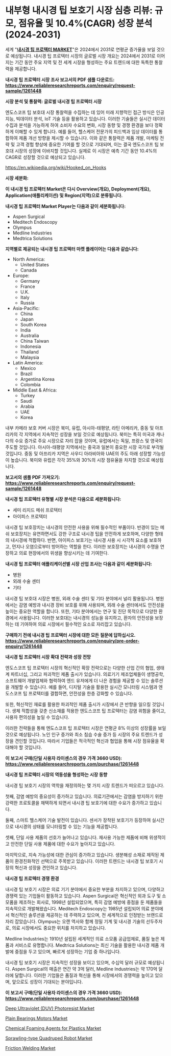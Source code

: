 <p><h1>내부형 내시경 팁 보호기 시장 심층 리뷰: 규모, 점유율 및 10.4%(CAGR) 성장 분석 (2024-2031)</h1></p><p>세계 "<strong><a href="https://www.reliableresearchreports.com/global-endoscope-tip-protectors-market-r1261448?utm_campaign=106&utm_medium=8&utm_source=Github&utm_content=ia&utm_term=16102024&utm_id=endoscope-tip-protectors">내시경 팁 프로텍터 MARKET</a></strong>"은 2024에서 2031로 연평균 증가율을 보일 것으로 예상됩니다. 내시경 팁 프로텍터 시장의 글로벌 시장 개요는 2024에서 2031로 이어지는 기간 동안 주요 지역 및 전 세계 시장을 형성하는 주요 트렌드에 대한 독특한 통찰력을 제공합니다.</p>
<p><strong>내시경 팁 프로텍터 시장 조사 보고서의 PDF 샘플 다운로드: <a href="https://www.reliableresearchreports.com/enquiry/request-sample/1261448?utm_campaign=106&utm_medium=8&utm_source=Github&utm_content=ia&utm_term=16102024&utm_id=endoscope-tip-protectors">https://www.reliableresearchreports.com/enquiry/request-sample/1261448</a></strong></p>
<p><strong>시장 분석 및 통찰력: 글로벌 내시경 팁 프로텍터 시장</strong></p>
<p><p>엔도스코프 팁 보호대 시장 통찰력을 수집하는 데 있어 미래 지향적인 접근 방식은 인공지능, 빅데이터 분석, IoT 기술 등을 활용하고 있습니다. 이러한 기술들은 실시간 데이터 수집과 분석을 가능하게 하여 소비자 수요의 변화, 시장 동향 및 경쟁 환경을 보다 정확하게 이해할 수 있게 합니다. 예를 들어, 헬스케어 전문가의 피드백과 임상 데이터를 통합하여 제품 개선 방향을 제시할 수 있습니다. 이와 같은 통찰력은 제품 개발, 마케팅 전략 및 고객 경험 향상에 중요한 기여를 할 것으로 기대되며, 이는 결국 엔도스코프 팁 보호대 시장의 성장에 이바지할 것입니다. 실제로 이 시장은 예측 기간 동안 10.4%의 CAGR로 성장할 것으로 예상되고 있습니다.</p></p>
<p><a href="%7CAUTHORITHY_DOMAIN_URL%7C?utm_campaign=106&utm_medium=8&utm_source=Github&utm_content=ia&utm_term=16102024&utm_id=endoscope-tip-protectors">https://en.wikipedia.org/wiki/Hooked_on_Hooks</a></p>
<p><strong>시장 세분화:</strong></p>
<p><strong>이 내시경 팁 프로텍터 Market은 다시 Overview(개요), Deployment(개요), Application(애플리케이션) 및 Region(지역)으로 분류됩니다.</strong></p>
<p><strong>내시경 팁 프로텍터 Market Player는 다음과 같이 세분화됩니다:</strong></p>
<p><ul><li>Aspen Surgical</li><li>Meditech Endoscopy</li><li>Olympus</li><li>Medline Industries</li><li>Medtrica Solutions</li></ul></p>
<p><strong>지역별로 제공되는 내시경 팁 프로텍터 마켓 플레이어는 다음과 같습니다:</strong></p>
<p><ul>
    <li>
        North America:
        <ul>
            <li>United States</li>
            <li>Canada</li>
        </ul>
    </li>
    <li>
        Europe:
        <ul>
            <li>Germany</li>
            <li>France</li>
            <li>U.K.</li>
            <li>Italy</li>
            <li>Russia</li>
        </ul>
    </li>
    <li>
        Asia-Pacific:
        <ul>
            <li>China</li>
            <li>Japan</li>
            <li>South Korea</li>
            <li>India</li>
            <li>Australia</li>
            <li>China Taiwan</li>
            <li>Indonesia</li>
            <li>Thailand</li>
            <li>Malaysia</li>
        </ul>
    </li>
    <li>
        Latin America:
        <ul>
            <li>Mexico</li>
            <li>Brazil</li>
            <li>Argentina Korea</li>
            <li>Colombia</li>
        </ul>
    </li>
    <li>
        Middle East & Africa:
        <ul>
            <li>Turkey</li>
            <li>Saudi</li>
            <li>Arabia</li>
            <li>UAE</li>
            <li>Korea</li>
        </ul>
    </li>
    </ul></p>
<p><p>내부 카메라 보호 커버 시장은 북미, 유럽, 아시아-태평양, 라틴 아메리카, 중동 및 아프리카의 각 지역에서 지속적인 성장을 보일 것으로 예상됩니다. 북미는 특히 미국과 캐나다의 수요 증가로 주요 시장으로 자리 잡을 것이며, 유럽에서는 독일, 프랑스 및 영국이 주도할 것입니다. 아시아-태평양 지역에서는 중국과 일본이 중요한 시장 국가로 부각될 것입니다. 중동 및 아프리카 지역은 사우디 아라비아와 UAE의 주도 아래 성장할 가능성이 높습니다. 북미와 유럽은 각각 35%와 30%의 시장 점유율을 차지할 것으로 예상됩니다.</p></p>
<p><strong>보고서의 샘플 PDF 가져오기: <a href="https://www.reliableresearchreports.com/enquiry/request-sample/1261448?utm_campaign=106&utm_medium=8&utm_source=Github&utm_content=ia&utm_term=16102024&utm_id=endoscope-tip-protectors">https://www.reliableresearchreports.com/enquiry/request-sample/1261448</a></strong></p>
<p><strong>내시경 팁 프로텍터 유형별 시장 분석은 다음으로 세분화됩니다:</strong></p>
<p><ul><li>세미 리지드 메쉬 프로텍터</li><li>아이피스 프로텍터</li></ul></p>
<p><p>내시경 팁 보호장치는 내시경의 안전한 사용을 위해 필수적인 부품이다. 반경이 있는 메쉬 보호장치는 유연하면서도 강한 구조로 내시경 팁을 안전하게 보호하며, 다양한 형태의 내시경에 적합하다. 반면, 아이피스 보호기는 내시경 사용 시 시각적 요소를 보호하고, 먼지나 오염으로부터 방어하는 역할을 한다. 이러한 보호장치는 내시경의 수명을 연장하고 의료 현장에서의 위생을 향상시키는 데 기여한다.</p></p>
<p><strong>내시경 팁 프로텍터 애플리케이션별 시장 산업 조사는 다음과 같이 세분화됩니다:</strong></p>
<p><ul><li>병원</li><li>외래 수술 센터</li><li>기타</li></ul></p>
<p><p>내시경 팁 보호대 시장은 병원, 외래 수술 센터 및 기타 분야에서 널리 활용됩니다. 병원에서는 감염 예방과 내시경 장비 보호를 위해 사용되며, 외래 수술 센터에서도 안전성을 높이는 중요한 역할을 합니다. 또한, 기타 분야에서는 연구 및 진단 목적으로 다양한 환경에서 사용됩니다. 이러한 보호대는 내시경의 성능을 유지하고, 환자의 안전성을 보장하는 데 기여하여 의료 시장에서 필수적인 요소로 자리잡고 있습니다.</p></p>
<p><strong>구매하기 전에 내시경 팁 프로텍터 시장에 대한 모든 질문에 답하십시오. <a href="https://www.reliableresearchreports.com/enquiry/pre-order-enquiry/1261448?utm_campaign=106&utm_medium=8&utm_source=Github&utm_content=ia&utm_term=16102024&utm_id=endoscope-tip-protectors">https://www.reliableresearchreports.com/enquiry/pre-order-enquiry/1261448</a></strong></p>
<p><strong>내시경 팁 프로텍터 시장 확대 전략과 성장 전망</strong></p>
<p><p>엔도스코프 팁 프로텍터 시장의 혁신적인 확장 전략으로는 다양한 산업 간의 협업, 생태계 파트너십, 그리고 파괴적인 제품 출시가 있습니다. 의료기기 제조업체들이 생명공학, 소프트웨어 개발업체와 협력하여 엔드 유저에게 더 나은 경험을 제공할 수 있는 솔루션을 개발할 수 있습니다. 예를 들어, 디지털 기술을 활용한 실시간 모니터링 시스템과 엔도스코프 팁 프로텍터를 결합하면, 안전성을 한층 강화할 수 있습니다.</p><p>또한, 혁신적인 재료를 활용한 파괴적인 제품 출시가 시장에서 큰 반향을 일으킬 것입니다. 생체 적합성을 갖춘 신소재를 적용한 엔도스코프 팁 프로텍터는 감염 위험을 줄이고, 사용자 편의성을 높일 수 있습니다.</p><p>이러한 전략들을 통해 엔도스코프 팁 프로텍터 시장은 연평균 8% 이상의 성장률을 보일 것으로 예상됩니다. 노인 인구 증가와 최소 침습 수술 증가 등 시장의 주요 트렌드가 성장을 견인할 것입니다. 따라서 기업들은 적극적인 혁신과 협업을 통해 시장 점유율을 확대해야 할 것입니다.</p></p>
<p><strong>이 보고서 구매(단일 사용자 라이센스의 경우 가격 3660 USD): <a href="https://www.reliableresearchreports.com/purchase/1261448?utm_campaign=106&utm_medium=8&utm_source=Github&utm_content=ia&utm_term=16102024&utm_id=endoscope-tip-protectors">https://www.reliableresearchreports.com/purchase/1261448</a></strong></p>
<p><strong>내시경 팁 프로텍터 시장의 역동성을 형성하는 시장 동향</strong></p>
<p><p>내시경 팁 보호기 시장의 역학을 재정의하는 몇 가지 시장 트렌드가 떠오르고 있습니다.</p><p>첫째, 감염 예방의 중요성이 증가하고 있습니다. 의료기관에서는 감염을 방지하기 위한 강력한 프로토콜을 채택하게 되면서 내시경 팁 보호기에 대한 수요가 증가하고 있습니다. </p><p>둘째, 스마트 헬스케어 기술 발전이 있습니다. 센서가 장착된 보호기가 등장하여 실시간으로 내시경의 상태를 모니터링할 수 있는 기능을 제공합니다. </p><p>셋째, 단일 사용 제품의 선호가 늘어나고 있습니다. 재사용 가능한 제품에 비해 위생적이고 안전한 단일 사용 제품에 대한 수요가 높아지고 있습니다. </p><p>마지막으로, 지속 가능성에 대한 관심이 증가하고 있습니다. 생분해성 소재로 제작된 제품이 환경친화적인 선택으로 주목받고 있습니다. 이러한 트렌드는 내시경 팁 보호기 시장의 혁신과 성장을 견인하고 있습니다.</p></p>
<p><strong>내시경 팁 프로텍터 경쟁 환경</strong></p>
<p><p>내시경 팁 보호기 시장은 의료 기기 분야에서 중요한 부분을 차지하고 있으며, 다양하고 경쟁력 있는 기업들이 활동하고 있습니다. Aspen Surgical은 혁신적인 외과 도구 및 소모품을 제조하는 회사로, 1998년 설립되었으며, 특히 감염 예방에 중점을 둔 제품들을 지속적으로 개발해왔습니다. Meditech Endoscopy는 1985년 설립되어 의료 분야에서 혁신적인 솔루션을 제공하는 데 주력하고 있으며, 전 세계적으로 인정받는 브랜드로 자리 잡았습니다. Olympus는 오랜 역사와 함께 정밀 기계 및 내시경 기술의 선두주자로, 의료 시장에서도 중요한 위치를 차지하고 있습니다.</p><p>Medline Industries는 1910년 설립된 세계적인 의료 소모품 공급업체로, 품질 높은 제품과 서비스로 유명합니다. Medtrica Solutions는 최신 기술을 활용한 내시경 제품 개발에 중점을 두고 있으며, 빠르게 성장하는 기업 중 하나입니다.</p><p>내시경 팁 보호기 시장은 지속적인 성장을 보이고 있으며, 수십억 달러 규모로 예상됩니다. Aspen Surgical의 매출은 연간 약 3억 달러, Medline Industries는 약 170억 달러에 달합니다. 이러한 기업들은 품질과 혁신을 통해 시장에서의 경쟁력을 높이고 있으며, 앞으로도 성장이 기대되는 분야입니다.</p></p>
<p><strong>이 보고서 구매(단일 사용자 라이센스의 경우 가격 3660 USD): <a href="https://www.reliableresearchreports.com/purchase/1261448?utm_campaign=106&utm_medium=8&utm_source=Github&utm_content=ia&utm_term=16102024&utm_id=endoscope-tip-protectors">https://www.reliableresearchreports.com/purchase/1261448</a></strong></p>
<p><p><a href="https://github.com/ParvinKhatun77/Market-Research-Report-List-1/blob/main/deep-ultraviolet-duv-photoresist-market.md?utm_campaign=106&utm_medium=8&utm_source=Github&utm_content=ia&utm_term=16102024&utm_id=endoscope-tip-protectors">Deep Ultraviolet (DUV) Photoresist Market</a></p><p><a href="https://www.linkedin.com/pulse/plain-bearings-motors-market-ecosystem-competitive-landscape-f3h8e?trk=public_post_embed_feed-article-content&utm_campaign=106&utm_medium=8&utm_source=Github&utm_content=ia&utm_term=16102024&utm_id=endoscope-tip-protectors">Plain Bearings Motors Market</a></p><p><a href="https://github.com/abbislposival/Market-Research-Report-List-1/blob/main/chemical-foaming-agents-for-plastics-market.md?utm_campaign=106&utm_medium=8&utm_source=Github&utm_content=ia&utm_term=16102024&utm_id=endoscope-tip-protectors">Chemical Foaming Agents for Plastics Market</a></p><p><a href="https://www.linkedin.com/pulse/sprawling-type-quadruped-robot-market-growth-outlook-from-2024-8aoqe?trk=public_post_embed_feed-article-content&utm_campaign=106&utm_medium=8&utm_source=Github&utm_content=ia&utm_term=16102024&utm_id=endoscope-tip-protectors">Sprawling-type Quadruped Robot Market</a></p><p><a href="https://issuu.com/reportprime-2/docs/friction-welding-market-size-2030.p_2ec21efc562b3d?utm_campaign=106&utm_medium=8&utm_source=Github&utm_content=ia&utm_term=16102024&utm_id=endoscope-tip-protectors">Friction Welding Market</a></p></p>